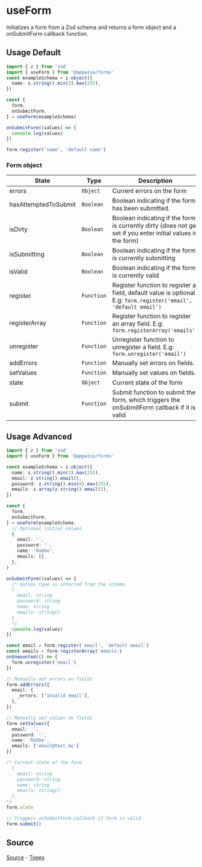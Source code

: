 # useForm

Initializes a form from a Zod schema and returns a form object and a onSubmitForm callback function.

## Usage Default

```ts
import { z } from 'zod'
import { useForm } from '@appwise/forms'
const exampleSchema = z.object({
  name: z.string().min(3).max(255),
})

const {
  form,
  onSubmitForm,
} = useForm(exampleSchema)

onSubmitForm((values) => {
  console.log(values)
})

form.register('name', 'default name')
```

### Form object

| State           | Type      | Description                                                       |
| --------------- | --------- | ----------------------------------------------------------------- |
| errors        | `Object` | Current errors on the form                              |
| hasAttemptedToSubmit    | `Boolean`  | Boolean indicating if the form has been submitted.     |
| isDirty | `Boolean` | Boolean indicating if the form is currently dirty (does not get set if you enter initial values in the form) |
| isSubmitting | `Boolean` | Boolean indicating if the form is currently submitting |
| isValid | `Boolean`| Boolean indicating if the form is currently valid |
| register | `Function` | Register function to register a field, default value is optional. E.g: ```form.register('email', 'default email')```|
| registerArray | `Function` | Register function to register an array field. E.g: ```form.registerArray('emails')``` |
| unregister | `Function` | Unregister function to unregister a field. E.g: ```form.unregister('email')``` |
| addErrors | `Function` | Manually set errors on fields. |
| setValues | `Function` | Manually set values on fields. |
| state | `Object` | Current state of the form |
| submit | `Function` | Submit function to submit the form, which triggers the onSubmitForm callback if it is valid |

## Usage Advanced

```ts
import { z } from 'zod'
import { useForm } from '@appwise/forms'

const exampleSchema = z.object({
  name: z.string().min(3).max(255),
  email: z.string().email(),
  password: z.string().min(8).max(255),
  emails: z.array(z.string().email()),
})

const {
  form,
  onSubmitForm,
} = useForm(exampleSchema,
  // Optional initial values
  {
    email: '',
    password: '',
    name: 'Robbe',
    emails: [],
  },
)

onSubmitForm((values) => {
  /* Values type is inferred from the schema
  {
    email: string
    password: string
    name: string
    emails: string[]
  }
  */
  console.log(values)
})

const email = form.register('email', 'default email')
const emails = form.registerArray('emails')
onUnmounted(() => {
  form.unregister('email')
})

// Manually set errors on fields
form.addErrors({
  email: {
    _errors: ['Invalid email'],
  },
})

// Manually set values on fields
form.setValues({
  email: '',
  password: '',
  name: 'Robbe',
  emails: ['email@test.be']
})

/* Current state of the form
  {
    email: string
    password: string
    name: string
    emails: string[]
  },
*/
form.state

// Triggers onSubmitForm callback if form is valid
form.submit()
```

## Source

[Source](https://github.com/wouterlms/forms/blob/main/src/composables/useForm.ts) - [Types](https://github.com/wouterlms/forms/blob/main/src/types/form.type.ts)